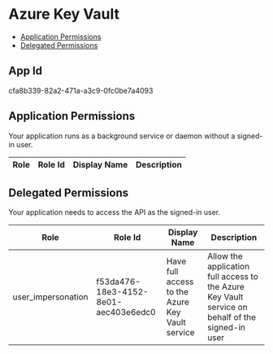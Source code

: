 # Azure Key Vault
- [Application Permissions](#application-permissions)
- [Delegated Permissions](#delegated-permissions)

## App Id
cfa8b339-82a2-471a-a3c9-0fc0be7a4093

## Application Permissions
Your application runs as a background service or daemon without a signed-in user.

| Role | Role Id | Display Name | Description |
|---|---|---|---|

## Delegated Permissions
Your application needs to access the API as the signed-in user. 

| Role | Role Id | Display Name | Description |
|---|---|---|---|
| user_impersonation | f53da476-18e3-4152-8e01-aec403e6edc0 | Have full access to the Azure Key Vault service | Allow the application full access to the Azure Key Vault service on behalf of the signed-in user |

